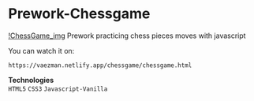 # Prework-Chessgame
[!ChessGame_img](/img/chessgame_img.png)
Prework practicing chess pieces moves with javascript

You can watch it on:
 ```
https://vaezman.netlify.app/chessgame/chessgame.html
```
**Technologies**<br>
`HTML5`
`CSS3`
`Javascript-Vanilla`

